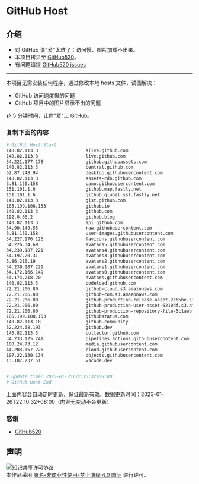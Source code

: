 # GitHub Host
## 介绍
- 对 GitHub 说"爱"太难了：访问慢、图片加载不出来。
- 本项目拷贝至 [GitHub520](https://github.com/521xueweihan/GitHub520)。
- 有问题请提 [GitHub520 issues](https://github.com/521xueweihan/GitHub520/issues/new)

---

本项目无需安装任何程序，通过修改本地 hosts 文件，试图解决：
- GitHub 访问速度慢的问题
- GitHub 项目中的图片显示不出的问题

花 5 分钟时间，让你"爱"上 GitHub。

### 复制下面的内容
```bash
# GitHub Host Start
140.82.113.3                  alive.github.com
140.82.113.3                  live.github.com
54.221.177.178                github.githubassets.com
140.82.113.3                  central.github.com
52.87.248.94                  desktop.githubusercontent.com
140.82.113.3                  assets-cdn.github.com
3.81.150.158                  camo.githubusercontent.com
151.101.1.6                   github.map.fastly.net
151.101.1.6                   github.global.ssl.fastly.net
140.82.113.3                  gist.github.com
185.199.108.153               github.io
140.82.113.3                  github.com
192.0.66.2                    github.blog
140.82.113.3                  api.github.com
54.90.149.55                  raw.githubusercontent.com
3.81.150.158                  user-images.githubusercontent.com
34.227.176.126                favicons.githubusercontent.com
54.226.34.69                  avatars5.githubusercontent.com
34.239.187.221                avatars4.githubusercontent.com
54.197.20.31                  avatars3.githubusercontent.com
3.86.216.19                   avatars2.githubusercontent.com
34.239.187.221                avatars1.githubusercontent.com
54.172.166.149                avatars0.githubusercontent.com
54.174.218.20                 avatars.githubusercontent.com
140.82.113.3                  codeload.github.com
72.21.206.80                  github-cloud.s3.amazonaws.com
72.21.206.80                  github-com.s3.amazonaws.com
72.21.206.80                  github-production-release-asset-2e65be.s3.amazonaws.com
72.21.206.80                  github-production-user-asset-6210df.s3.amazonaws.com
72.21.206.80                  github-production-repository-file-5c1aeb.s3.amazonaws.com
185.199.108.153               githubstatus.com
140.82.113.18                 github.community
52.224.38.193                 github.dev
140.82.113.3                  collector.github.com
34.233.125.241                pipelines.actions.githubusercontent.com
100.24.73.12                  media.githubusercontent.com
44.203.157.226                cloud.githubusercontent.com
107.22.130.134                objects.githubusercontent.com
13.107.237.51                 vscode.dev


# Update time: 2023-01-26T22:10:32+08:00
# GitHub Host End

```
上面内容会自动定时更新，保证最新有效。数据更新时间：2023-01-26T22:10:32+08:00（内容无变动不会更新）

### 感谢

- [GitHub520](https://github.com/521xueweihan/GitHub520)

## 声明
<a rel="license" href="https://creativecommons.org/licenses/by-nc-nd/4.0/deed.zh"><img alt="知识共享许可协议" style="border-width: 0" src="https://licensebuttons.net/l/by-nc-nd/4.0/88x31.png"></a><br>本作品采用 <a rel="license" href="https://creativecommons.org/licenses/by-nc-nd/4.0/deed.zh">署名-非商业性使用-禁止演绎 4.0 国际</a> 进行许可。
